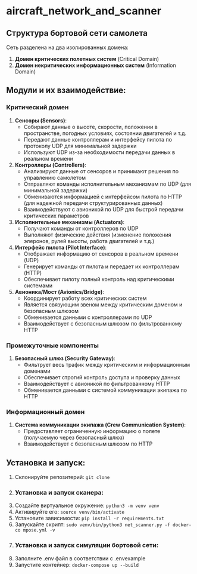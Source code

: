 # aircraft_network_and_scanner

## Структура бортовой сети самолета

Cеть разделена на два изолированных домена:

1. **Домен критических полетных систем** (Critical Domain)
2. **Домен некритических информационных систем** (Information Domain)

## Модули и их взаимодействие:

### Критический домен

1. **Сенсоры (Sensors)**:
   * Собирают данные о высоте, скорости, положении в пространстве, погодных условиях, состоянии двигателей и т.д.
   * Передают данные контроллерам и интерфейсу пилота по протоколу UDP для минимальной задержки
   * Используют UDP из-за необходимости передачи данных в реальном времени
2. **Контроллеры (Controllers)**:
   * Анализируют данные от сенсоров и принимают решения по управлению самолетом
   * Отправляют команды исполнительным механизмам по UDP (для минимальной задержки)
   * Обмениваются информацией с интерфейсом пилота по HTTP (для надежной передачи структурированных данных)
   * Взаимодействуют с авионикой по UDP для быстрой передачи критических параметров
3. **Исполнительные механизмы (Actuators)**:
   * Получают команды от контроллеров по UDP
   * Выполняют физические действия (изменение положения элеронов, рулей высоты, работа двигателей и т.д.)
4. **Интерфейс пилота (Pilot Interface)**:
   * Отображает информацию от сенсоров в реальном времени (UDP)
   * Генерирует команды от пилота и передает их контроллерам (HTTP)
   * Обеспечивает пилоту полный контроль над критическими системами
5. **Авионика/Мост (Avionics/Bridge)**:
   * Координирует работу всех критических систем
   * Является связующим звеном между критическим доменом и безопасным шлюзом
   * Обменивается данными с контроллерами по UDP
   * Взаимодействует с безопасным шлюзом по фильтрованному HTTP

### Промежуточные компоненты

1. **Безопасный шлюз (Security Gateway)**:
   * Фильтрует весь трафик между критическим и информационным доменами
   * Обеспечивает строгий контроль доступа и проверку данных
   * Взаимодействует с авионикой по фильтрованному HTTP
   * Обменивается данными с системой коммуникации экипажа по HTTP

### Информационный домен

1. **Система коммуникации экипажа (Crew Communication System)**:
   * Предоставляет ограниченную информацию о полете (получаемую через безопасный шлюз)
   * Взаимодействует с безопасным шлюзом по HTTP

## Установка и запуск:

1. Склонируйте репозитерий: `git clone`
2. ### Установка и запуск сканера:
3. Создайте виртуальное окружение: `python3 -m venv venv`
4. Активируйте его: `source venv/bin/activate`
5. Установите зависимости: `pip install -r requirements.txt`
6. Запускайте скрипт: `sudo venv/bin/python3 net_scanner.py -f docker-co mpose.yml -v`
7. ### Установка и запуск симуляции бортовой сети:
8. Заполните .env файл в соответствии с .envexample
9. Запустите контейнер: `docker-compose up --build`
